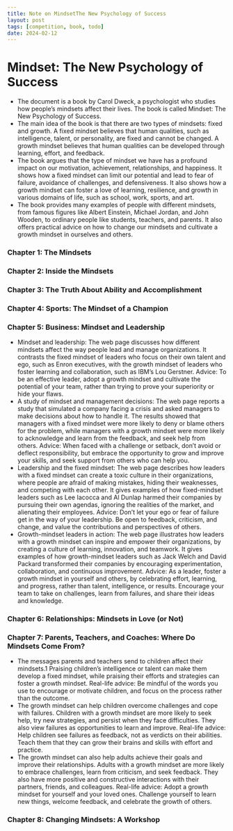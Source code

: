 ```yaml
---
title: Note on MindsetThe New Psychology of Success
layout: post
tags: [competition, book, todo]
date: 2024-02-12
---
```


# Mindset: The New Psychology of Success

- The document is a book by Carol Dweck, a psychologist who studies how people’s mindsets affect their lives. The book is called Mindset: The New Psychology of Success.
- The main idea of the book is that there are two types of mindsets: fixed and growth. A fixed mindset believes that human qualities, such as intelligence, talent, or personality, are fixed and cannot be changed. A growth mindset believes that human qualities can be developed through learning, effort, and feedback.
- The book argues that the type of mindset we have has a profound impact on our motivation, achievement, relationships, and happiness. It shows how a fixed mindset can limit our potential and lead to fear of failure, avoidance of challenges, and defensiveness. It also shows how a growth mindset can foster a love of learning, resilience, and growth in various domains of life, such as school, work, sports, and art.
- The book provides many examples of people with different mindsets, from famous figures like Albert Einstein, Michael Jordan, and John Wooden, to ordinary people like students, teachers, and parents. It also offers practical advice on how to change our mindsets and cultivate a growth mindset in ourselves and others.

### Chapter 1: The Mindsets
### Chapter 2: Inside the Mindsets
### Chapter 3: The Truth About Ability and Accomplishment
### Chapter 4: Sports: The Mindset of a Champion
### Chapter 5: Business: Mindset and Leadership

- Mindset and leadership: The web page discusses how different mindsets affect the way people lead and manage
  organizations. It contrasts the fixed mindset of leaders who focus on their own talent and ego, such as Enron
  executives, with the growth mindset of leaders who foster learning and collaboration, such as IBM’s Lou Gerstner.
  Advice: To be an effective leader, adopt a growth mindset and cultivate the potential of your team, rather than trying
  to prove your superiority or hide your flaws.
- A study of mindset and management decisions: The web page reports a study that simulated a company facing a crisis and
  asked managers to make decisions about how to handle it. The results showed that managers with a fixed mindset were
  more likely to deny or blame others for the problem, while managers with a growth mindset were more likely to
  acknowledge and learn from the feedback, and seek help from others. Advice: When faced with a challenge or setback,
  don’t avoid or deflect responsibility, but embrace the opportunity to grow and improve your skills, and seek support
  from others who can help you.
- Leadership and the fixed mindset: The web page describes how leaders with a fixed mindset can create a toxic culture
  in their organizations, where people are afraid of making mistakes, hiding their weaknesses, and competing with each
  other. It gives examples of how fixed-mindset leaders such as Lee Iacocca and Al Dunlap harmed their companies by
  pursuing their own agendas, ignoring the realities of the market, and alienating their employees. Advice: Don’t let
  your ego or fear of failure get in the way of your leadership. Be open to feedback, criticism, and change, and value
  the contributions and perspectives of others.
- Growth-mindset leaders in action: The web page illustrates how leaders with a growth mindset can inspire and empower
  their organizations, by creating a culture of learning, innovation, and teamwork. It gives examples of how
  growth-mindset leaders such as Jack Welch and David Packard transformed their companies by encouraging
  experimentation, collaboration, and continuous improvement. Advice: As a leader, foster a growth mindset in yourself
  and others, by celebrating effort, learning, and progress, rather than talent, intelligence, or results. Encourage
  your team to take on challenges, learn from failures, and share their ideas and knowledge.

### Chapter 6: Relationships: Mindsets in Love (or Not)
### Chapter 7: Parents, Teachers, and Coaches: Where Do Mindsets Come From?

- The messages parents and teachers send to children affect their mindsets.1 Praising children’s intelligence or talent
  can make them develop a fixed mindset, while praising their efforts and strategies can foster a growth mindset.
  Real-life advice: Be mindful of the words you use to encourage or motivate children, and focus on the process rather
  than the outcome.
- The growth mindset can help children overcome challenges and cope with failures. Children with a growth mindset are
  more likely to seek help, try new strategies, and persist when they face difficulties. They also view failures as
  opportunities to learn and improve. Real-life advice: Help children see failures as feedback, not as verdicts on their
  abilities. Teach them that they can grow their brains and skills with effort and practice.
- The growth mindset can also help adults achieve their goals and improve their relationships. Adults with a growth
  mindset are more likely to embrace challenges, learn from criticism, and seek feedback. They also have more positive
  and constructive interactions with their partners, friends, and colleagues. Real-life advice: Adopt a growth mindset
  for yourself and your loved ones. Challenge yourself to learn new things, welcome feedback, and celebrate the growth
  of others.

### Chapter 8: Changing Mindsets: A Workshop
